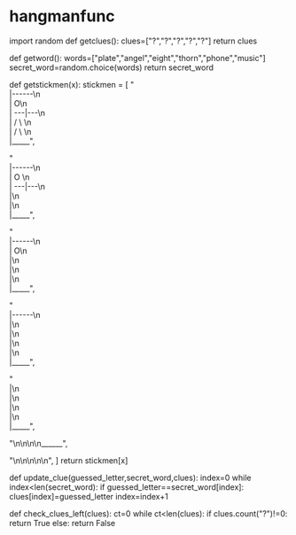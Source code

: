 # hangmanfunc

import random
def getclues():
  clues=["?","?","?","?","?"]
  return clues
  
def getword():
  words=["plate","angel","eight","thorn","phone","music"]
  secret_word=random.choice(words)
  return secret_word

def getstickmen(x):
  stickmen = [
"\
|------\n\
|    O\n\
| ---|---\n\
|   / \\ \n\
|  /   \\ \n\
|_____",

"\
|------\n\
|    O \n\
| ---|---\n\
|\n\
|\n\
|_____",

"\
|------\n\
|    O\n\
|\n\
|\n\
|\n\
|_____",

"\
|------\n\
|\n\
|\n\
|\n\
|\n\
|_____",

"\
|\n\
|\n\
|\n\
|\n\
|_____",

"\n\n\n\n______",

"\n\n\n\n\n",
] 
  return stickmen[x] 
  
def update_clue(guessed_letter,secret_word,clues):
  index=0
  while index<len(secret_word):
    if guessed_letter==secret_word[index]:  
      clues[index]=guessed_letter
    index=index+1  

def check_clues_left(clues):
  ct=0
  while ct<len(clues):
    if clues.count("?")!=0:
      return True
    else:
      return False  
